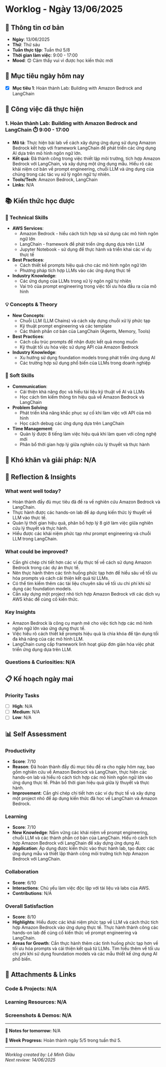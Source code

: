 # Worklog - Ngày 13/06/2025

## 📅 Thông tin cơ bản
- **Ngày**: 13/06/2025
- **Thứ**: Thứ sáu
- **Tuần thực tập**: Tuần thứ 5/8
- **Thời gian làm việc**: 9:00 - 17:00
- **Mood**: 😊 Cảm thấy vui vì được học kiến thức mới

## 🎯 Mục tiêu ngày hôm nay
- [x] **Mục tiêu 1**: Hoàn thành Lab: Building with Amazon Bedrock and LangChain

## 💼 Công việc đã thực hiện

### 1. Hoàn thành Lab: Building with Amazon Bedrock and LangChain ⏱️ 9:00 - 17:00
- **Mô tả**: Thực hiện bài lab về cách xây dựng ứng dụng sử dụng Amazon Bedrock kết hợp với framework LangChain để phát triển các ứng dụng AI dựa trên mô hình ngôn ngữ lớn.
- **Kết quả**: Đã thành công trong việc thiết lập môi trường, tích hợp Amazon Bedrock với LangChain, và xây dựng một ứng dụng mẫu. Hiểu rõ các khái niệm cơ bản về prompt engineering, chuỗi LLM và ứng dụng của chúng trong các tác vụ xử lý ngôn ngữ tự nhiên.
- **Tools/Tech**: Amazon Bedrock, LangChain
- **Links**: N/A

## 📚 Kiến thức học được

### 🔧 Technical Skills

- **AWS Services**: 
	- Amazon Bedrock - hiểu cách tích hợp và sử dụng các mô hình ngôn ngữ lớn
	- LangChain - framework để phát triển ứng dụng dựa trên LLM
	- Jupyter Notebook - sử dụng để thực hành và triển khai các ví dụ thực tế
- **Best Practices**: 
	- Cách thiết kế prompts hiệu quả cho các mô hình ngôn ngữ lớn
	- Phương pháp tích hợp LLMs vào các ứng dụng thực tế
- **Industry Knowledge**: 
	- Các ứng dụng của LLMs trong xử lý ngôn ngữ tự nhiên
	- Vai trò của prompt engineering trong việc tối ưu hóa đầu ra của mô hình

### 💡 Concepts & Theory
- **New Concepts**: 
	- Chuỗi LLM (LLM Chains) và cách xây dựng chuỗi xử lý phức tạp
	- Kỹ thuật prompt engineering và các template
	- Các thành phần cơ bản của LangChain (Agents, Memory, Tools)
- **Best Practices**: 
	- Cách cấu trúc prompts để nhận được kết quả mong muốn
	- Kỹ thuật tối ưu hóa việc sử dụng API của Amazon Bedrock
- **Industry Knowledge**: 
	- Xu hướng sử dụng foundation models trong phát triển ứng dụng AI
	- Các trường hợp sử dụng phổ biến của LLMs trong doanh nghiệp

### 🤝 Soft Skills
- **Communication**: 
	- Cải thiện khả năng đọc và hiểu tài liệu kỹ thuật về AI và LLMs
	- Học cách tìm kiếm thông tin hiệu quả về Amazon Bedrock và LangChain
- **Problem Solving**: 
	- Phát triển khả năng khắc phục sự cố khi làm việc với API của mô hình
	- Học cách debug các ứng dụng dựa trên LangChain
- **Time Management**: 
	- Quản lý được 8 tiếng làm việc hiệu quả khi làm quen với công nghệ mới
	- Phân bổ thời gian hợp lý giữa nghiên cứu lý thuyết và thực hành

## 🚧 Khó khăn và giải pháp: N/A

## 💭 Reflection & Insights

### What went well today?
- Hoàn thành đầy đủ mục tiêu đã đề ra về nghiên cứu Amazon Bedrock và LangChain.
- Thực hành được các hands-on lab để áp dụng kiến thức lý thuyết về LLM vào thực tế.
- Quản lý thời gian hiệu quả, phân bổ hợp lý 8 giờ làm việc giữa nghiên cứu lý thuyết và thực hành.
- Hiểu được các khái niệm phức tạp như prompt engineering và chuỗi LLM trong LangChain.

### What could be improved?
- Cần ghi chép chi tiết hơn các ví dụ thực tế về cách sử dụng Amazon Bedrock trong các dự án thực tế.
- Nên thực hành thêm các tình huống phức tạp hơn để hiểu sâu về tối ưu hóa prompts và cách cải thiện kết quả từ LLMs.
- Có thể tìm kiếm thêm các tài liệu chuyên sâu về tối ưu chi phí khi sử dụng các foundation models.
- Cần xây dựng một project nhỏ tích hợp Amazon Bedrock với các dịch vụ AWS khác để củng cố kiến thức.

### Key Insights
- Amazon Bedrock là công cụ mạnh mẽ cho việc tích hợp các mô hình ngôn ngữ lớn vào ứng dụng thực tế.
- Việc hiểu rõ cách thiết kế prompts hiệu quả là chìa khóa để tận dụng tối đa khả năng của các mô hình LLM.
- LangChain cung cấp framework linh hoạt giúp đơn giản hóa việc phát triển ứng dụng dựa trên LLM.

### Questions & Curiosities: N/A

## 📋 Kế hoạch ngày mai

### Priority Tasks
- [ ] **High**: N/A
- [ ] **Medium**: N/A
- [ ] **Low**: N/A

## 📊 Self Assessment

### Productivity
- **Score**: 7/10
- **Reason**: Đã hoàn thành đầy đủ mục tiêu đề ra cho ngày hôm nay, bao gồm nghiên cứu về Amazon Bedrock và LangChain, thực hiện các hands-on lab và hiểu rõ cách tích hợp các mô hình ngôn ngữ lớn vào ứng dụng thực tế. Phân bổ thời gian hiệu quả giữa lý thuyết và thực hành.
- **Improvement**: Cần ghi chép chi tiết hơn các ví dụ thực tế và xây dựng một project nhỏ để áp dụng kiến thức đã học về LangChain và Amazon Bedrock.

### Learning
- **Score**: 7/10
- **New Knowledge**: Nắm vững các khái niệm về prompt engineering, chuỗi LLM và các thành phần cơ bản của LangChain. Hiểu rõ cách tích hợp Amazon Bedrock với LangChain để xây dựng ứng dụng AI.
- **Application**: Áp dụng được kiến thức vào thực hành lab, tạo được các ứng dụng mẫu và thiết lập thành công môi trường tích hợp Amazon Bedrock với LangChain.

### Collaboration
- **Score**: 6/10
- **Interactions**: Chủ yếu làm việc độc lập với tài liệu và labs của AWS.
- **Contributions**: N/A

### Overall Satisfaction
- **Score**: 8/10
- **Highlights**: Hiểu được các khái niệm phức tạp về LLM và cách thức tích hợp Amazon Bedrock vào ứng dụng thực tế. Thực hành thành công các hands-on lab để củng cố kiến thức về prompt engineering và LangChain.
- **Areas for Growth**: Cần thực hành thêm các tình huống phức tạp hơn về tối ưu hóa prompts và cải thiện kết quả từ LLMs. Tìm hiểu thêm về tối ưu chi phí khi sử dụng foundation models và các mẫu thiết kế ứng dụng AI phổ biến.

## 📎 Attachments & Links

### Code & Projects: N/A

### Learning Resources: N/A

### Screenshots & Demos: N/A

---

**📝 Notes for tomorrow:** N/A

**🎯 Week Progress:** Hoàn thành ngày 5/5 trong tuần thứ 5.

---
*Worklog created by: Lê Minh Giàu*  
*Next review: 14/06/2025*
